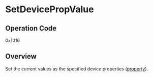 # SetDevicePropValue

## Operation Code

0x1016

## Overview

Set the current values as the specified device properties ([property](../property/Overview.md)).
